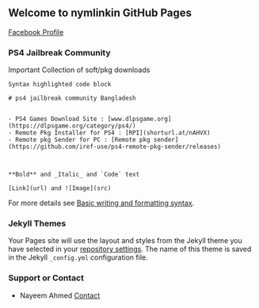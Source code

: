 ## Welcome to nymlinkin GitHub Pages
[Facebook Profile](https://www.facebook.com/nymlinkin/)


### PS4 Jailbreak Community

Important Collection of soft/pkg downloads

```
Syntax highlighted code block

# ps4 jailbreak community Bangladesh


- PS4 Games Download Site : [www.dlpsgame.org](https://dlpsgame.org/category/ps4/)
- Remote Pkg Installer for PS4 : [RPI](shorturl.at/nAHVX)
- Remote pkg Sender for PC : [Remote pkg sender](https://github.com/iref-use/ps4-remote-pkg-sender/releases)



**Bold** and _Italic_ and `Code` text

[Link](url) and ![Image](src)
```

For more details see [Basic writing and formatting syntax](https://docs.github.com/en/github/writing-on-github/getting-started-with-writing-and-formatting-on-github/basic-writing-and-formatting-syntax).

### Jekyll Themes

Your Pages site will use the layout and styles from the Jekyll theme you have selected in your [repository settings](https://github.com/nymlinkin/nymlinkin.github.io/settings/pages). The name of this theme is saved in the Jekyll `_config.yml` configuration file.

### Support or Contact

- Nayeem Ahmed
[Contact](https://www.facebook.com/nymlinkin/)

